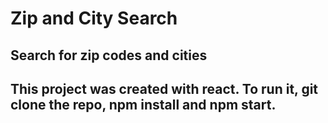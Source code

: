 # Zip and City Search
## Search for zip codes and cities

## This project was created with react. To run it, git clone the repo, npm install and npm start. 
